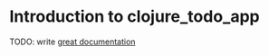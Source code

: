 # Introduction to clojure_todo_app

TODO: write [great documentation](http://jacobian.org/writing/what-to-write/)
